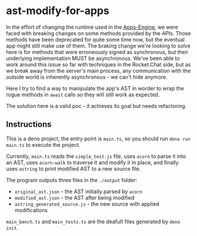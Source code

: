 # ast-modify-for-apps

In the effort of changing the runtime used in the [Apps-Engine](https://github.com/RocketChat/Rocket.Chat.Apps-engine), we were faced with breaking changes on some methods provided by the APIs. Those methods have been deprecated for quite some time now, but the eventual app might still make use of them. The braking change we're looking to solve here is for methods that were erroneously signed as synchronous, but their underlying implementation MUST be asynchronous. We've been able to work around this issue so far with techniques in the Rocket.Chat side, but as we break away from the server's main process, any communication with the outside world is inherently asynchronous - we can't hide anymore.

Here I try to find a way to manipulate the app's AST in worder to wrap the rogue methods in `await` calls so they will still work as expected.

The solution here is a valid poc - it achieves its goal but needs refactoring.

## Instructions

This is a deno project, the entry point is `main.ts`, so you should run `deno run main.ts` to execute the project.

Currently, `main.ts` reads the `simple_test.js` file, uses `acorn` to parse it into an AST, uses `acorn-walk` to traverse it and modify it in place, and finally uses `astring` to print modified AST to a new source file.

The program outputs three files in the `./output` folder:
- `original_ast.json` - the AST initially parsed by `acorn`
- `modified_ast.json` - the AST after being modified
- `astring_generated_source.js` - the new source with applied modifications

`main_bench.ts` and `main_tests.ts` are the deafult files generated by `deno init`.
